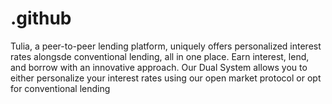 # .github
Tulia, a peer-to-peer lending platform, uniquely offers personalized interest rates alongsde conventional lending, all in one place. Earn interest, lend, and borrow with an innovative approach. Our Dual System allows you to either personalize your interest rates using our open market protocol or opt for conventional lending
